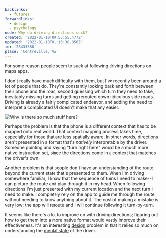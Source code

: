 ```yaml
---
backlinks:
  - futures
forwardlinks:
  - design
  - psychology
node: Why do driving directions suck?
created: '2022-01-10T00:55:55.477Z'
updated: '2022-01-10T01:15:38.056Z'
id: '28433388'
place: 'Centreville, VA'
---
```

For some reason people seem to suck at following driving directions on maps apps. 

I don't really have much difficulty with them, but I've recently been around a lot of people that do. They're constantly looking back and forth between their phone and the road, second guessing which turn they need to take, inevitably missing turns and getting rerouted down ridiculous side roads. Driving is already a fairly complicated endeavor, and adding the need to interpret a complicated UI doesn't make that any easier. 

![](images/28433388/SRanBAFITv.webp "Why is there so much stuff here?")

Perhaps the problem is that the phone is a different context that has to be mapped onto real world. That context mapping process takes time, especially for those that are less spatially aware. In other words, directions aren't presented in a format that's *natively* interpretable by the driver. Someone pointing and saying "turn right here" would be a much more native instruction set, since the directions come in a context that matches the driver's own. 

Another problem is that people don't have an understanding of the route beyond the current state that's presented to them. When I'm driving somewhere familiar, I know that the sequence of turns I need to make--I can picture the route and play through it in my head. When following directions I'm just presented with my current location and the next turn I need to make. I completely rely on the app to guide me through the route without needing to know anything about it. The cost of making a mistake is very low; the app will reroute and I will continue following it turn-by-turn. 

It seems like there's a lot to improve on with driving directions; figuring out how to get them into a more native format would vastly improve their effectiveness. It's an interesting [design](design.md) problem in that it relies so much on understanding the [mental state](psychology.md) of the driver. 




